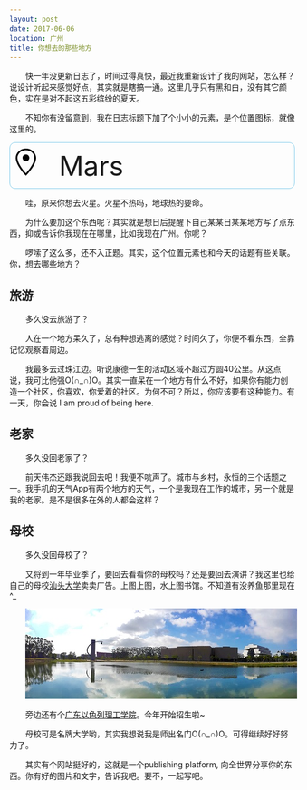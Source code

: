 ```yaml
---
layout: post
date: 2017-06-06
location: 广州
title: 你想去的那些地方
---
```

快一年没更新日志了，时间过得真快，最近我重新设计了我的网站，怎么样？说设计听起来感觉好点，其实就是瞎搞一通。这里几乎只有黑和白，没有其它颜色，实在是对不起这五彩缤纷的夏天。

不知你有没留意到，我在日志标题下加了个小小的元素，是个位置图标，就像这里的。

<div class="demo">
  <svg width="36px" height="48px" viewBox="0 0 12 16" version="1.1" xmlns="http://www.w3.org/2000/svg" xmlns:xlink="http://www.w3.org/1999/xlink">
    <!-- Generator: Sketch 40.3 (33839) - http://www.bohemiancoding.com/sketch -->
    <title>location</title>
    <desc>Created with Sketch.</desc>
    <defs></defs>
    <g id="Octicons" stroke="none" stroke-width="1" fill="none" fill-rule="evenodd">
        <g id="location" fill="#000000">
            <path d="M6,0 C2.69,0 0,2.5 0,5.5 C0,10.02 6,16 6,16 C6,16 12,10.02 12,5.5 C12,2.5 9.31,0 6,0 L6,0 Z M6,14.55 C4.14,12.52 1,8.44 1,5.5 C1,3.02 3.25,1 6,1 C7.34,1 8.61,1.48 9.56,2.36 C10.48,3.22 11,4.33 11,5.5 C11,8.44 7.86,12.52 6,14.55 L6,14.55 Z M8,5.5 C8,6.61 7.11,7.5 6,7.5 C4.89,7.5 4,6.61 4,5.5 C4,4.39 4.89,3.5 6,3.5 C7.11,3.5 8,4.39 8,5.5 L8,5.5 Z" id="Shape"></path>
        </g>
    </g>
  </svg> &nbsp; Mars
</div>

哇，原来你想去火星。火星不热吗，地球热的要命。

为什么要加这个东西呢？其实就是想日后提醒下自己某某日某某地方写了点东西，抑或告诉你我现在在哪里，比如我现在广州。你呢？

啰嗦了这么多，还不入正题。其实，这个位置元素也和今天的话题有些关联。你，想去哪些地方？

## 旅游

多久没去旅游了？

人在一个地方呆久了，总有种想逃离的感觉？时间久了，你便不看东西，全靠记忆观察着周边。

我最多去过珠江边。听说康德一生的活动区域不超过方圆40公里。从这点说，我可比他强O(∩_∩)O。其实一直呆在一个地方有什么不好，如果你有能力创造一个社区，你喜欢，你爱着的社区。为何不可？所以，你应该要有这种能力。有一天，你会说 I am proud of being here.

## 老家

多久没回老家了？

前天伟杰还跟我说回去吧！我便不吭声了。城市与乡村，永恒的三个话题之一。我手机的天气App有两个地方的天气，一个是我现在工作的城市，另一个就是我的老家。是不是很多在外的人都会这样？

## 母校

多久没回母校了？

又将到一年毕业季了，要回去看看你的母校吗？还是要回去演讲？我这里也给自己的母校[汕头大学](http://www.stu.edu.cn)卖卖广告。上图上图，水上图书馆。不知道有没养鱼那里现在^_

![水上图书馆](/images/image001.jpg)

旁边还有个[广东以色列理工学院](http://gtiit.edu.cn)。今年开始招生啦~

母校可是名牌大学哟，其实我想说我是师出名门O(∩_∩)O。可得继续好好努力了。

其实有个网站挺好的，这就是一个publishing platform, 向全世界分享你的东西。你有好的图片和文字，告诉我吧。要不，一起写吧。

<style>
  p {
    text-indent: 2em;
  }
  .demo {
    font-size: 48px;
    border: 1px solid skyblue;
    border-radius: 10px;
    padding: 10px;
  }
</style>

